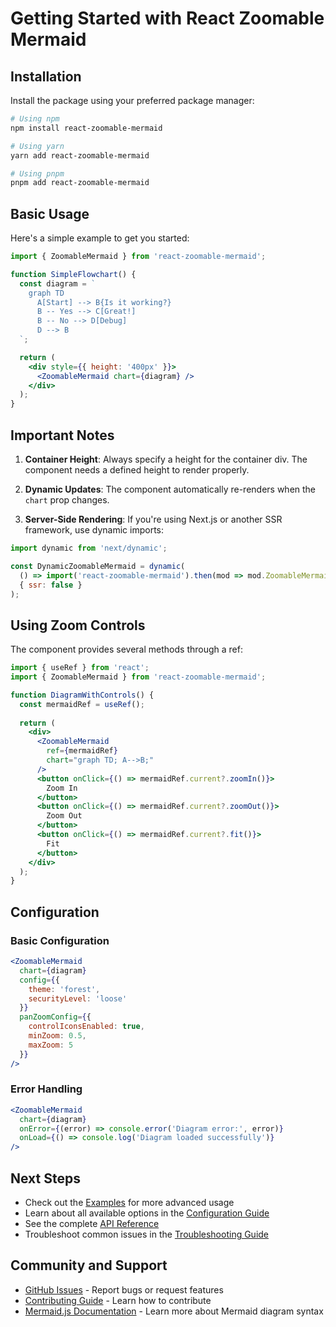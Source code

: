# Getting Started with React Zoomable Mermaid

## Installation

Install the package using your preferred package manager:

```bash
# Using npm
npm install react-zoomable-mermaid

# Using yarn
yarn add react-zoomable-mermaid

# Using pnpm
pnpm add react-zoomable-mermaid
```

## Basic Usage

Here's a simple example to get you started:

```jsx
import { ZoomableMermaid } from 'react-zoomable-mermaid';

function SimpleFlowchart() {
  const diagram = `
    graph TD
      A[Start] --> B{Is it working?}
      B -- Yes --> C[Great!]
      B -- No --> D[Debug]
      D --> B
  `;

  return (
    <div style={{ height: '400px' }}>
      <ZoomableMermaid chart={diagram} />
    </div>
  );
}
```

## Important Notes

1. **Container Height**: Always specify a height for the container div. The component needs a defined height to render properly.

2. **Dynamic Updates**: The component automatically re-renders when the `chart` prop changes.

3. **Server-Side Rendering**: If you're using Next.js or another SSR framework, use dynamic imports:

```jsx
import dynamic from 'next/dynamic';

const DynamicZoomableMermaid = dynamic(
  () => import('react-zoomable-mermaid').then(mod => mod.ZoomableMermaid),
  { ssr: false }
);
```

## Using Zoom Controls

The component provides several methods through a ref:

```jsx
import { useRef } from 'react';
import { ZoomableMermaid } from 'react-zoomable-mermaid';

function DiagramWithControls() {
  const mermaidRef = useRef();
  
  return (
    <div>
      <ZoomableMermaid
        ref={mermaidRef}
        chart="graph TD; A-->B;"
      />
      <button onClick={() => mermaidRef.current?.zoomIn()}>
        Zoom In
      </button>
      <button onClick={() => mermaidRef.current?.zoomOut()}>
        Zoom Out
      </button>
      <button onClick={() => mermaidRef.current?.fit()}>
        Fit
      </button>
    </div>
  );
}
```

## Configuration

### Basic Configuration

```jsx
<ZoomableMermaid
  chart={diagram}
  config={{
    theme: 'forest',
    securityLevel: 'loose'
  }}
  panZoomConfig={{
    controlIconsEnabled: true,
    minZoom: 0.5,
    maxZoom: 5
  }}
/>
```

### Error Handling

```jsx
<ZoomableMermaid
  chart={diagram}
  onError={(error) => console.error('Diagram error:', error)}
  onLoad={() => console.log('Diagram loaded successfully')}
/>
```

## Next Steps

- Check out the [Examples](./examples.md) for more advanced usage
- Learn about all available options in the [Configuration Guide](./configuration.md)
- See the complete [API Reference](./api-reference.md)
- Troubleshoot common issues in the [Troubleshooting Guide](./troubleshooting.md)

## Community and Support

- [GitHub Issues](https://github.com/yourusername/react-zoomable-mermaid/issues) - Report bugs or request features
- [Contributing Guide](./contributing.md) - Learn how to contribute
- [Mermaid.js Documentation](https://mermaid.js.org/) - Learn more about Mermaid diagram syntax
